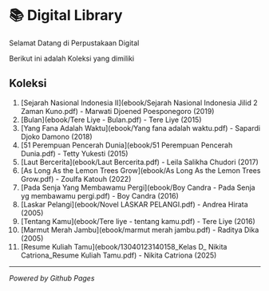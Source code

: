 # 📚 Digital Library

Selamat Datang di Perpustakaan Digital

Berikut ini adalah Koleksi yang dimiliki
## Koleksi

1. [Sejarah Nasional Indonesia II](ebook/Sejarah Nasional Indonesia Jilid 2 Zaman Kuno.pdf) - Marwati Djoened Poesponegoro (2019)
2. [Bulan](ebook/Tere Liye - Bulan.pdf) - Tere Liye (2015)
3. [Yang Fana Adalah Waktu](ebook/Yang fana adalah waktu.pdf) - Sapardi Djoko Damono (2018)
4. [51 Perempuan Pencerah Dunia](ebook/51 Perempuan Pencerah Dunia.pdf) - Tetty Yukesti (2015)
5. [Laut Bercerita](ebook/Laut Bercerita.pdf) - Leila Salikha Chudori (2017)
7. [As Long As the Lemon Trees Grow](ebook/As Long As the Lemon Trees Grow.pdf) - Zoulfa Katouh (2022)
8. [Pada Senja Yang Membawamu Pergi](ebook/Boy Candra - Pada Senja yg membawamu pergi.pdf) - Boy Candra (2016)
9. [Laskar Pelangi](ebook/Novel LASKAR PELANGI.pdf) - Andrea Hirata (2005)
10. [Tentang Kamu](ebook/Tere liye - tentang kamu.pdf) - Tere Liye (2016)
11. [Marmut Merah Jambu](ebook/marmut merah jambu.pdf) - Raditya Dika (2005)
12. [Resume Kuliah Tamu](ebook/13040123140158_Kelas D_ Nikita Catriona_Resume Kuliah Tamu.pdf) - Nikita Catriona (2025)

---

*Powered by Github Pages*
